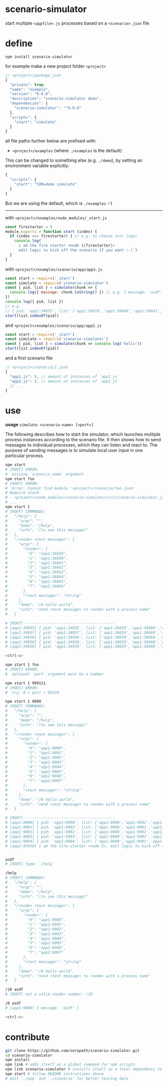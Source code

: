 # scenario-simulator
start multiple `<appfile>.js` processes based on a `<scenario>.json` file

# define
`npm install scenario-simulator`

for example make a new project folder `<project>`
```js
// <project>/package.json
{
  "private": true,
  "name": "example",
  "version": "0.0.0",
  "description": "scenario-simulator demo",
  "dependencies": {
    "scenario-simulator": "^0.0.0"
  },
  "scripts": {
    "start": "simulate"
  }
}

```

all file paths further below are prefixed with:
* `<project>/examples` (where `./examples` is the default)

This can be changed to something else (e.g. `./demo`),
by setting an environment variable explicitly:
```js
{
  "scripts": {
    "start": "SIM=demo simulate"
  }
}
```

But we are using the default, which is `./examples` :-)

---

with `<project>/examples/node_modules/_start.js`
```js
const firestarter = 5
module.exports = function start (index) {
  if (index === firestarter) { // e.g. to choose init logic
    console.log(`
      i am the fire starter <node ${firestarter}>
      edit logic to kick off the scenario if you want :-)`)
  }
}
```

with `<project>/examples/scenario/app/app1.js`

```js
const start = require('_start')
const simulate = require('scenario-simulator')
const { pid, list } = simulate(chunk => {
  console.log({ message: chunk.toString() }) // e.g. { message: 'asdf' }
})
console.log({ pid, list })
// e.g.
// { pid: 'app1:34955', list: ['app1:36659','app1:36660','app1:36661','app1:36662','app1:36663','app2:36664','app2:36665','app2:36666'] }
start(list.indexOf(pid))
```

and `<project>/examples/scenario/app/app2.js`
```js
const start = require('_start')
const simulate = require('scenario-simulator')
const { pid, list } = simulate(chunk => console.log('hello'))
start(list.indexOf(pid))
```
and a first scenario file

```js
// <project>/scenario/1.json
{
  "app1.js": 5, // amount of instances of `app1.js`
  "app2.js": 3, // amount of instances of `app2.js`
  // ...
}
```

# use
**usage** `simulate <scenario-name> [<port>]`

The following describes how to start the simulator, which launches multiple process instances according to the scenario file.
It then shows how to send messages to individual processes, which they can listen and react to.
The purpose of sending messages is to simulate local user input in one particular process. 

```bash
npm start
# [ROOT] ERROR:
#  missing `scenario_name` argument
npm start foo
# [ROOT] ERROR:
#  Error: Cannot find module '<project>/scenario/foo.json'
# Require stack:
# - <project>/node_modules/scenario-simulator/src/scenario-simulator.js
# ...
npm start 1
# [ROOT] COMMANDS:
#   "/help": {
#     "args": "",
#     "demo": "/help",
#     "info": "(to see this message)"
#   },
#   "/<node> <text message>": {
#     "args": {
#       "<node>": {
#         "0": "app1:36659",
#         "1": "app1:36660",
#         "2": "app1:36661",
#         "3": "app1:36662",
#         "4": "app1:36663",
#         "5": "app2:36664",
#         "6": "app2:36665",
#         "7": "app2:36666"
#       },
#       "<text message>": "string"
#     },
#     "demo": "/0 hello world",
#     "info": "send <text message> to <node> with a process name"
#   }

# [ROOT] ----------------------------------------
# [app1:34955] { pid: 'app1:34955', list: ['app1:36659','app1:36660','app1:36661','app1:36662','app1:36663','app2:36664','app2:36665','app2:36666'] }
# [app1:34957] { pid: 'app1:34957', list: ['app1:36659','app1:36660','app1:36661','app1:36662','app1:36663','app2:36664','app2:36665','app2:36666'] }
# [app1:34956] { pid: 'app1:34956', list: ['app1:36659','app1:36660','app1:36661','app1:36662','app1:36663','app2:36664','app2:36665','app2:36666'] }
# [app1:34958] { pid: 'app1:34958', list: ['app1:36659','app1:36660','app1:36661','app1:36662','app1:36663','app2:36664','app2:36665','app2:36666'] }
# [app1:34959] { pid: 'app1:34959', list: ['app1:36659','app1:36660','app1:36661','app1:36662','app1:36663','app2:36664','app2:36665','app2:36666'] }

<ctrl-c>

npm start 1 foo
# [ROOT] ERROR:
#  optional `port` argument must be a number

npm start 1 999111
# [ROOT] ERROR:
#  try: 0 < port < 65534

npm start 1 9000
# [ROOT] COMMANDS:
#   "/help": {
#     "args": "",
#     "demo": "/help",
#     "info": "(to see this message)"
#   },
#   "/<node> <text message>": {
#     "args": {
#       "<node>": {
#         "0": "app1:9000",
#         "1": "app1:9001",
#         "2": "app1:9002",
#         "3": "app1:9003",
#         "4": "app1:9004",
#         "5": "app2:9005",
#         "6": "app2:9006",
#         "7": "app2:9007"
#       },
#       "<text message>": "string"
#     },
#     "demo": "/0 hello world",
#     "info": "send <text message> to <node> with a process name"
#   }

# [ROOT] ----------------------------------------
# [app1:9000] { pid: 'app1:9000', list: ['app1:9000','app1:9001','app1:9002','app1:9003','app1:9004','app2:9005','app2:9006','app2:9007'] }
# [app1:9002] { pid: 'app1:9002', list: ['app1:9000','app1:9001','app1:9002','app1:9003','app1:9004','app2:9005','app2:9006','app2:9007'] }
# [app1:9001] { pid: 'app1:9001', list: ['app1:9000','app1:9001','app1:9002','app1:9003','app1:9004','app2:9005','app2:9006','app2:9007'] }
# [app1:9003] { pid: 'app1:9003', list: ['app1:9000','app1:9001','app1:9002','app1:9003','app1:9004','app2:9005','app2:9006','app2:9007'] }
# [app1:9004] { pid: 'app1:9004', list: ['app1:9000','app1:9001','app1:9002','app1:9003','app1:9004','app2:9005','app2:9006','app2:9007'] }
# [app2:45450] i am the fire starter <node 5>, edit logic to kick off the scenario if you want :-)


asdf
# [ROOT] type: `/help`

/help
# [ROOT] COMMANDS:
#   "/help": {
#     "args": "",
#     "demo": "/help",
#     "info": "(to see this message)"
#   },
#   "/<node> <text message>": {
#     "args": {
#       "<node>": {
#         "0": "app1:9000",
#         "1": "app1:9001",
#         "2": "app1:9002",
#         "3": "app1:9003",
#         "4": "app1:9004",
#         "5": "app2:9005",
#         "6": "app2:9006",
#         "7": "app2:9007"
#       },
#       "<text message>": "string"
#     },
#     "demo": "/0 hello world",
#     "info": "send <text message> to <node> with a process name"
#   }

/10 asdf
# [ROOT] not a valid <node> number: /10

/0 asdf
# [app1:9000] { message: 'asdf' }

<ctrl-c>
```

# contribute
```bash
git clone https://github.com/serapath/scenario-simulator.git
cd scenario-simulator
npm install
npm link # adds itself as a global command for npm scripts
npm link scenario-simulator # installs itself as a local dependency to be requireable
npm start # follow README instructions above
# edit `./app` and `./scenario` for better testing data
```